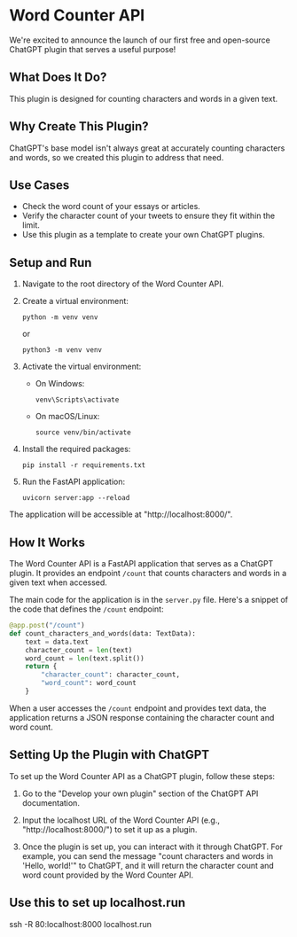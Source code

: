 # Word Counter API

We're excited to announce the launch of our first free and open-source ChatGPT plugin that serves a useful purpose!

## What Does It Do?
This plugin is designed for counting characters and words in a given text.

## Why Create This Plugin?
ChatGPT's base model isn't always great at accurately counting characters and words, so we created this plugin to address that need.

## Use Cases
- Check the word count of your essays or articles.
- Verify the character count of your tweets to ensure they fit within the limit.
- Use this plugin as a template to create your own ChatGPT plugins.

## Setup and Run

1. Navigate to the root directory of the Word Counter API.

2. Create a virtual environment:
   ```
   python -m venv venv
   ```

   or

   ```
   python3 -m venv venv
   ```

3. Activate the virtual environment:
   - On Windows:
     ```
     venv\Scripts\activate
     ```
   - On macOS/Linux:
     ```
     source venv/bin/activate
     ```

4. Install the required packages:
   ```
   pip install -r requirements.txt
   ```

5. Run the FastAPI application:
   ```
   uvicorn server:app --reload
   ```

The application will be accessible at "http://localhost:8000/".

## How It Works

The Word Counter API is a FastAPI application that serves as a ChatGPT plugin. It provides an endpoint `/count` that counts characters and words in a given text when accessed.

The main code for the application is in the `server.py` file. Here's a snippet of the code that defines the `/count` endpoint:

```python
@app.post("/count")
def count_characters_and_words(data: TextData):
    text = data.text
    character_count = len(text)
    word_count = len(text.split())
    return {
        "character_count": character_count,
        "word_count": word_count
    }
```

When a user accesses the `/count` endpoint and provides text data, the application returns a JSON response containing the character count and word count.

## Setting Up the Plugin with ChatGPT

To set up the Word Counter API as a ChatGPT plugin, follow these steps:

1. Go to the "Develop your own plugin" section of the ChatGPT API documentation.

2. Input the localhost URL of the Word Counter API (e.g., "http://localhost:8000/") to set it up as a plugin.

3. Once the plugin is set up, you can interact with it through ChatGPT. For example, you can send the message "count characters and words in 'Hello, world!'" to ChatGPT, and it will return the character count and word count provided by the Word Counter API.

## Use this to set up localhost.run

ssh -R 80:localhost:8000 localhost.run
